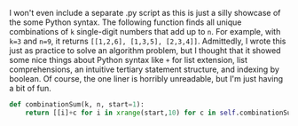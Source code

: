 I won't even include a separate .py script as this is just a silly showcase of the some Python syntax.  The following function finds all unique combinations of `k` single-digit numbers that add up to `n`.  For example, with `k=3` and `n=9`, it returns `[[1,2,6], [1,3,5], [2,3,4]]`.  Admittedly, I wrote this just as practice to solve an algorithm problem, but I thought that it showed some nice things about Python syntax like `+` for list extension, list comprehensions, an intuitive tertiary statement structure, and indexing by boolean.  Of course, the one liner is horribly unreadable, but I'm just having a bit of fun.

```python
def combinationSum(k, n, start=1):
	return [[i]+c for i in xrange(start,10)	for c in self.combinationSum(k-1,n-i,i+1)] if k > 1 else [[], [[n]]][start<=n<=9]
```
